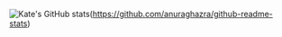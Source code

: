 ![Kate's GitHub stats](https://github-readme-stats.vercel.app/api?username=esborisova&show_icons=true&theme=radical)(https://github.com/anuraghazra/github-readme-stats)
